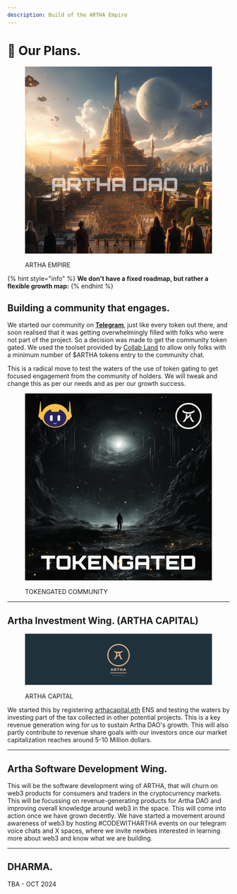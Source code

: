 ```yaml
---
description: Build of the ARTHA Empire
---
```


# 🏰 Our Plans.

<figure><img src="../.gitbook/assets/bUY.png" alt=""><figcaption><p>ARTHA EMPIRE</p></figcaption></figure>

{% hint style="info" %}
**We don't have a fixed roadmap, but rather a flexible growth map:**&#x20;
{% endhint %}

## Building a community that engages.

We started our community on [**Telegram**](https://t.me/ArthaDao), just like every token out there, and soon realised that it was getting overwhelmingly filled with folks who were not part of the project. So a decision was made to get the community token gated. We used the toolset provided by [Collab Land](https://docs.collab.land/docs/tutorials/token-gating-tutorial) to allow only folks with a minimum number of $ARTHA tokens entry to the community chat.&#x20;

This is a radical move to test the waters of the use of token gating to get focused engagement from the community of holders. We will tweak and change this as per our needs and as per our growth success.&#x20;



<figure><img src="../.gitbook/assets/Asset 57@2x.png" alt=""><figcaption><p>TOKENGATED COMMUNITY</p></figcaption></figure>

***

## Artha Investment Wing. (ARTHA CAPITAL)

<div data-full-width="true">

<figure><img src="../.gitbook/assets/BannerAC@4x.png" alt=""><figcaption><p>ARTHA CAPITAL</p></figcaption></figure>

</div>

We started this by registering [arthacapital.eth](https://app.ens.domains/arthacapital.eth) ENS and testing the waters by investing part of the tax collected in other potential projects. This is a key revenue generation wing for us to sustain Artha DAO's growth. This will also partly contribute to revenue share goals with our investors once our market capitalization reaches around 5-10 Million dollars.&#x20;

***

## Artha Software Development Wing.

This will be the software development wing of ARTHA, that will churn on web3 products for consumers and traders in the cryptocurrency markets. This will be focussing on revenue-generating products for Artha DAO and improving overall knowledge around web3 in the space. This will come into action once we have grown decently. We have started a movement around awareness of web3 by hosting #CODEWITHARTHA events on our telegram voice chats and X spaces, where we invite newbies interested in learning more about web3 and know what we are building.

***

## DHARMA.

TBA - OCT 2024
